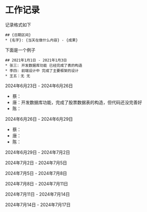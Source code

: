 # 工作记录


记录格式如下
```
## {日期区间}
* {名字}: {当天在做什么内容} - {成果}
```

下面是一个例子

```
## 2021年1月1日 - 2021年1月3日
* 张三: 开发数据库功能 已经完成了表的构造
* 李四: 前端设计中 完成了主要框架的设计
* 王五：无 无
```


2024年6月23日 - 2024年6月26日

* 蔡：
* 唐：开发数据库功能，完成了股票数据表的构造，但代码还没完善好
* 陈：

2024年6月26日 - 2024年6月29日

* 蔡：
* 唐：
* 陈：

2024年6月29日 - 2024年7月2日

2024年7月2日 - 2024年7月5日

2024年7月5日 - 2024年7月8日

2024年7月8日 - 2024年7月11日

2024年7月11日 - 2024年7月14日

2024年7月14日 - 2024年7月17日

